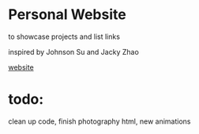# Personal Website
to showcase projects and list links

inspired by Johnson Su and Jacky Zhao

[website](http://terryfu33.github.io)


# todo:
clean up code, finish photography html, new animations
